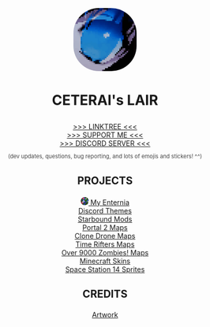 <div align="center">
    <img src="art/ceterai.gif" style="border-radius: 40%;" width="128px" height="128px" alt="CeterEye">
</div>

<h1 align="center">

<b>CETERAI's LAIR</b>

</h1>

<div align="center">
<a href="https://linktr.ee/ceterai">>>> LINKTREE <<<</a></div>
<div align="center">
<a href="https://www.buymeacoffee.com/ceterai">>>> SUPPORT ME <<<</a>
</div>
<div align="center">
<a href="https://discord.gg/gGEwZ5vbgr">>>> DISCORD SERVER <<<</a>
<p align="center" style="font-size: 80%; opacity: 80%;">
(dev updates, questions, bug reporting, and lots of emojis and stickers! ^^)
</p>

</div>

<h2 align="center">

<b>PROJECTS</b>

</h2>

<ul align="center" style="list-style-type: none; padding: 0; margin: 0;">

<li><a href="https://steamcommunity.com/sharedfiles/filedetails/?id=2006558650"><img class="ct_icon" src="https://raw.githubusercontent.com/Ceterai/Enternia/main/interface/bookmarks/icons/ct_alterash_planet.png" alt="Alterash"> My Enternia</a></li>
<li><a href="/DiscordTheme/">Discord Themes</a></li>
<li><a href="https://steamcommunity.com/id/ceterai/myworkshopfiles/?appid=211820">Starbound Mods</a></li>
<li><a href="https://steamcommunity.com/id/ceterai/myworkshopfiles/?appid=620">Portal 2 Maps</a></li>
<li><a href="https://steamcommunity.com/id/ceterai/myworkshopfiles/?appid=597170">Clone Drone Maps</a></li>
<li><a href="https://steamcommunity.com/id/ceterai/myworkshopfiles/?appid=270010">Time Rifters Maps</a></li>
<li><a href="https://steamcommunity.com/id/ceterai/myworkshopfiles/?appid=273500">Over 9000 Zombies! Maps</a></li>
<li><a href="https://github.com/Ceterai/AltaMCSkins">Minecraft Skins</a></li>
<li><a href="https://github.com/Ceterai/AltaSS14Sprites">Space Station 14 Sprites</a></li>

</ul>

<h2 align="center">

<b>CREDITS</b>

</h2>

<ul align="center" style="list-style-type: none; padding: 0; margin: 0;">

<li><a href="/art/">Artwork</a></li>

</ul>
